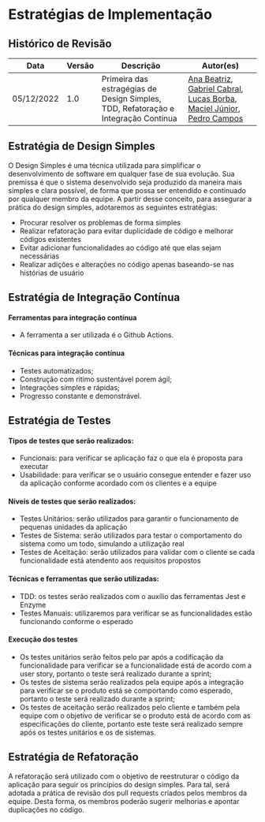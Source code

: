# Estratégias de Implementação

## Histórico de Revisão

| Data       | Versão | Descrição                                                                          | Autor(es)                                                                                                                                                                                                                                                  |
| ---------- | ------ | ---------------------------------------------------------------------------------- | ---------------------------------------------------------------------------------------------------------------------------------------------------------------------------------------------------------------------------------------------------------- |
| 05/12/2022 | 1.0    | Primeira das estragégias de Design Simples, TDD, Refatoração e Integração Contínua | [Ana Beatriz](https://github.com/AnaBeatrizMassuh), [Gabriel Cabral](https://github.com/GabriellCabrall), [Lucas Borba](https://github.com/LBorba00), [Maciel Júnior](https://github.com/macieljuniormax), [Pedro Campos](https://github.com/pedrocampos0) |

## Estratégia de Design Simples

O Design Simples é uma técnica utilizada para simplificar o desenvolvimento de software em qualquer fase de sua evolução. Sua premissa é que o sistema desenvolvido seja produzido da maneira mais simples e clara possível, de forma que possa ser entendido e continuado por qualquer membro da equipe. A partir desse conceito, para assegurar a prática do design simples, adotaremos as seguintes estratégias:

- Procurar resolver os problemas de forma simples
- Realizar refatoração para evitar duplicidade de código e melhorar códigos existentes
- Evitar adicionar funcionalidades ao código até que elas sejam necessárias
- Realizar adições e alterações no código apenas baseando-se nas histórias de usuário

## Estratégia de Integração Contínua

#### Ferramentas para integração contínua

- A ferramenta a ser utilizada é o Github Actions.

#### Técnicas para integração contínua

- Testes automatizados;
- Construção com ritimo sustentável porem ágil;
- Integrações simples e rápidas;
- Progresso constante e demonstrável.

## Estratégia de Testes

#### Tipos de testes que serão realizados:

- Funcionais: para verificar se aplicação faz o que ela é proposta para executar
- Usabilidade: para verificar se o usuário consegue entender e fazer uso da aplicação conforme acordado com os clientes e a equipe

#### Níveis de testes que serão realizados:

- Testes Unitários: serão utilizados para garantir o funcionamento de pequenas unidades da aplicação
- Testes de Sistema: serão utilizados para testar o comportamento do sistema como um todo, simulando a utilização real
- Testes de Aceitação: serão utilizados para validar com o cliente se cada funcionalidade está atendento aos requisitos propostos

#### Técnicas e ferramentas que serão utilizadas:

- TDD: os testes serão realizados com o auxílio das ferramentas Jest e Enzyme
- Testes Manuais: utilizaremos para verificar se as funcionalidades estão funcionando conforme o esperado

#### Execução dos testes

- Os testes unitários serão feitos pelo par após a codificação da funcionalidade para verificar se a funcionalidade está de acordo com a user story, portanto o teste será realizado durante a sprint;
- Os testes de sistema serão realizados pela equipe após a integração para verificar se o produto está se comportando como esperado, portanto o teste será realizado durante a sprint;
- Os testes de aceitação serão realizados pelo cliente e também pela equipe com o objetivo de verificar se o produto está de acordo com as especificações do cliente, portanto este teste será realizado sempre após os testes unitários e os de sistemas.

## Estratégia de Refatoração

A refatoração será utilizado com o objetivo de reestruturar o código da aplicação para seguir os princípios do design simples. Para tal, será adotada a prática de revisão dos pull requests criados pelos membros da equipe. Desta forma, os membros poderão sugerir melhorias e apontar duplicações no código.
